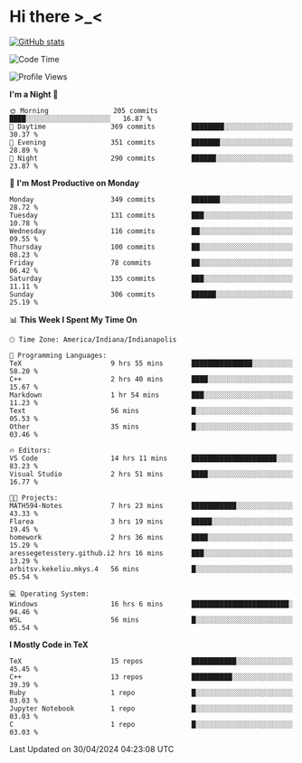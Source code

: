# Hi there \>_<

[![GitHub stats](https://github-readme-stats.vercel.app/api?username=ARessegetesStery&show_icons=true&theme=transparent)](https://github.com/anuraghazra/github-readme-stats)

<!--START_SECTION:waka-->
![Code Time](http://img.shields.io/badge/Code%20Time-918%20hrs%2048%20mins-blue)

![Profile Views](http://img.shields.io/badge/Profile%20Views-0-blue)

**I'm a Night 🦉** 

```text
🌞 Morning                205 commits         ████░░░░░░░░░░░░░░░░░░░░░   16.87 % 
🌆 Daytime                369 commits         ████████░░░░░░░░░░░░░░░░░   30.37 % 
🌃 Evening                351 commits         ███████░░░░░░░░░░░░░░░░░░   28.89 % 
🌙 Night                  290 commits         ██████░░░░░░░░░░░░░░░░░░░   23.87 % 
```
📅 **I'm Most Productive on Monday** 

```text
Monday                   349 commits         ███████░░░░░░░░░░░░░░░░░░   28.72 % 
Tuesday                  131 commits         ███░░░░░░░░░░░░░░░░░░░░░░   10.78 % 
Wednesday                116 commits         ██░░░░░░░░░░░░░░░░░░░░░░░   09.55 % 
Thursday                 100 commits         ██░░░░░░░░░░░░░░░░░░░░░░░   08.23 % 
Friday                   78 commits          ██░░░░░░░░░░░░░░░░░░░░░░░   06.42 % 
Saturday                 135 commits         ███░░░░░░░░░░░░░░░░░░░░░░   11.11 % 
Sunday                   306 commits         ██████░░░░░░░░░░░░░░░░░░░   25.19 % 
```


📊 **This Week I Spent My Time On** 

```text
🕑︎ Time Zone: America/Indiana/Indianapolis

💬 Programming Languages: 
TeX                      9 hrs 55 mins       ███████████████░░░░░░░░░░   58.20 % 
C++                      2 hrs 40 mins       ████░░░░░░░░░░░░░░░░░░░░░   15.67 % 
Markdown                 1 hr 54 mins        ███░░░░░░░░░░░░░░░░░░░░░░   11.23 % 
Text                     56 mins             █░░░░░░░░░░░░░░░░░░░░░░░░   05.53 % 
Other                    35 mins             █░░░░░░░░░░░░░░░░░░░░░░░░   03.46 % 

🔥 Editors: 
VS Code                  14 hrs 11 mins      █████████████████████░░░░   83.23 % 
Visual Studio            2 hrs 51 mins       ████░░░░░░░░░░░░░░░░░░░░░   16.77 % 

🐱‍💻 Projects: 
MATH594-Notes            7 hrs 23 mins       ███████████░░░░░░░░░░░░░░   43.33 % 
Flarea                   3 hrs 19 mins       █████░░░░░░░░░░░░░░░░░░░░   19.45 % 
homework                 2 hrs 36 mins       ████░░░░░░░░░░░░░░░░░░░░░   15.29 % 
aressegetesstery.github.i2 hrs 16 mins       ███░░░░░░░░░░░░░░░░░░░░░░   13.29 % 
arbitsv.kekeliu.mkys.4   56 mins             █░░░░░░░░░░░░░░░░░░░░░░░░   05.54 % 

💻 Operating System: 
Windows                  16 hrs 6 mins       ████████████████████████░   94.46 % 
WSL                      56 mins             █░░░░░░░░░░░░░░░░░░░░░░░░   05.54 % 
```

**I Mostly Code in TeX** 

```text
TeX                      15 repos            ███████████░░░░░░░░░░░░░░   45.45 % 
C++                      13 repos            ██████████░░░░░░░░░░░░░░░   39.39 % 
Ruby                     1 repo              █░░░░░░░░░░░░░░░░░░░░░░░░   03.03 % 
Jupyter Notebook         1 repo              █░░░░░░░░░░░░░░░░░░░░░░░░   03.03 % 
C                        1 repo              █░░░░░░░░░░░░░░░░░░░░░░░░   03.03 % 
```




 Last Updated on 30/04/2024 04:23:08 UTC
<!--END_SECTION:waka-->
